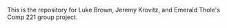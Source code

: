 This is the repository for Luke Brown, Jeremy Krovitz, and Emerald Thole's Comp 221 group project. 
